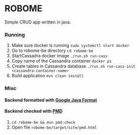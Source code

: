 # ROBOME
Simple CRUD app written in java.

### Running
1. Make sure docker is running `sudo systemctl start docker`
2. Go to robome-be directory `cd robome-be`
3. StartCassadra docker image `./run.sh run-cass`
4. Copy name of the Cassandra container `docker ps`
5. Create tables in Cassandra database `./run.sh run-cass-init <cassandra-container-name>`
6. Build application `mvn clean install`



### Misc

#### Backend formatted with [Google Java Format](https://github.com/google/google-java-format)

#### Backend checked with [PMD](https://pmd.github.io/)
1. `cd robome-be && mvn pmd:check`
2. Open file `robome-be/target/site/pmd.html`
